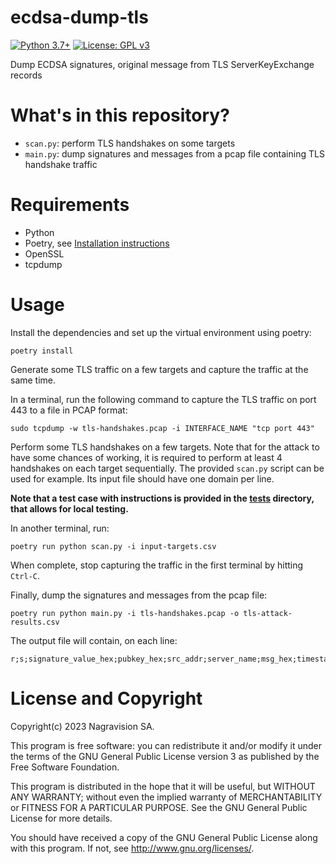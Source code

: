 # ecdsa-dump-tls

[![Python 3.7+](https://img.shields.io/badge/python-3.7+-green.svg)](https://docs.python.org/3.7/whatsnew/) [![License: GPL v3](https://img.shields.io/badge/license-GPL%20v3-blue.svg)](http://www.gnu.org/licenses/gpl-3.0)

Dump ECDSA signatures, original message from TLS ServerKeyExchange records

# What's in this repository?

* `scan.py`: perform TLS handshakes on some targets
* `main.py`: dump signatures and messages from a pcap file containing TLS handshake traffic

# Requirements

* Python
* Poetry, see [Installation instructions](https://python-poetry.org/docs/#installation)
* OpenSSL
* tcpdump

# Usage

Install the dependencies and set up the virtual environment using poetry:

```
poetry install
```

Generate some TLS traffic on a few targets and capture the traffic at the same time.

In a terminal, run the following command to capture the TLS traffic on port 443 to a file in PCAP format:

```
sudo tcpdump -w tls-handshakes.pcap -i INTERFACE_NAME "tcp port 443"
```

Perform some TLS handshakes on a few targets.
Note that for the attack to have some chances of working,
it is required to perform at least 4 handshakes on each target sequentially.
The provided `scan.py` script can be used for example. Its input file should have one domain per line.

**Note that a test case with instructions is provided in the [tests](tests/README.md) directory, 
that allows for local testing.**

In another terminal, run:

```
poetry run python scan.py -i input-targets.csv
```

When complete, stop capturing the traffic in the first terminal by hitting `Ctrl-C`.

Finally, dump the signatures and messages from the pcap file:

```
poetry run python main.py -i tls-handshakes.pcap -o tls-attack-results.csv
```

The output file will contain, on each line:

```
r;s;signature_value_hex;pubkey_hex;src_addr;server_name;msg_hex;timestamp
```

# License and Copyright

Copyright(c) 2023 Nagravision SA.

This program is free software: you can redistribute it and/or modify it under the terms of the GNU General Public
License version 3 as published by the Free Software Foundation.

This program is distributed in the hope that it will be useful, but WITHOUT ANY WARRANTY; without even the implied
warranty of MERCHANTABILITY or FITNESS FOR A PARTICULAR PURPOSE. See the GNU General Public License for more details.

You should have received a copy of the GNU General Public License along with this program. If not,
see http://www.gnu.org/licenses/.
